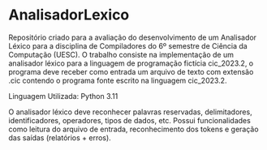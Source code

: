# AnalisadorLexico

Repositório criado para a avaliação do desenvolvimento de um Analisador Léxico para a disciplina de Compiladores do 6º semestre de Ciência da Computação (UESC).
O trabalho consiste na implementação de um analisador léxico para a linguagem de programação fictícia cic_2023.2, o programa deve receber como entrada um arquivo de
texto com extensão .cic contendo o programa fonte escrito na linguagem cic_2023.2.

Linguagem Utilizada: Python 3.11

O analisador léxico deve reconhecer palavras reservadas, delimitadores, identificadores, operadores, tipos de dados, etc.
Possui funcionalidades como leitura do arquivo de entrada, reconhecimento dos tokens e geração das saídas (relatórios + erros).
